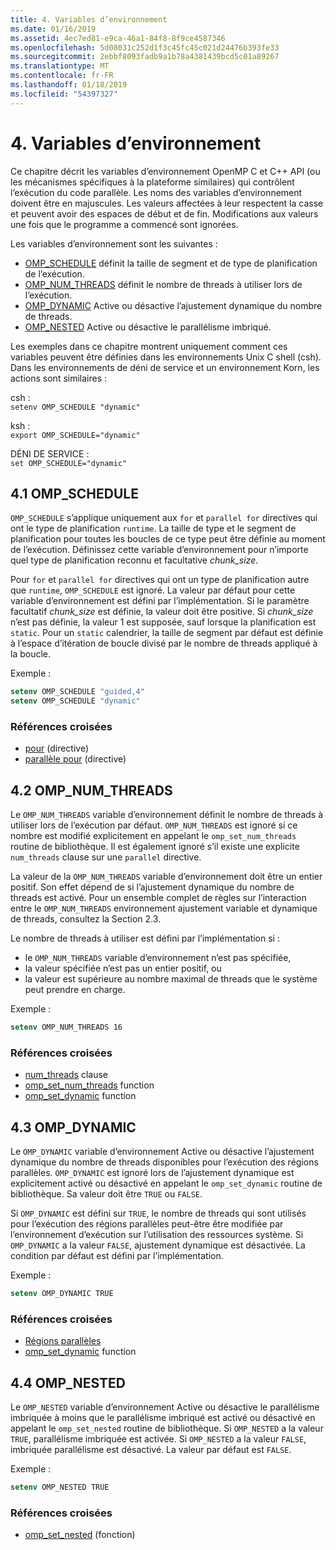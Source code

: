 ```yaml
---
title: 4. Variables d’environnement
ms.date: 01/16/2019
ms.assetid: 4ec7ed81-e9ca-46a1-84f8-8f9ce4587346
ms.openlocfilehash: 5d08031c252d1f3c45fc45c021d24476b393fe33
ms.sourcegitcommit: 2ebbf8093fadb9a1b78a4381439bcd5c01a89267
ms.translationtype: MT
ms.contentlocale: fr-FR
ms.lasthandoff: 01/18/2019
ms.locfileid: "54397327"
---
```

# <a name="4-environment-variables"></a>4. Variables d’environnement

Ce chapitre décrit les variables d’environnement OpenMP C et C++ API (ou les mécanismes spécifiques à la plateforme similaires) qui contrôlent l’exécution du code parallèle.  Les noms des variables d’environnement doivent être en majuscules. Les valeurs affectées à leur respectent la casse et peuvent avoir des espaces de début et de fin.  Modifications aux valeurs une fois que le programme a commencé sont ignorées.

Les variables d’environnement sont les suivantes :

- [OMP_SCHEDULE](#41-omp_schedule) définit la taille de segment et de type de planification de l’exécution.
- [OMP_NUM_THREADS](#42-omp_num_threads) définit le nombre de threads à utiliser lors de l’exécution.
- [OMP_DYNAMIC](#43-omp_dynamic) Active ou désactive l’ajustement dynamique du nombre de threads.
- [OMP_NESTED](#44-omp_nested) Active ou désactive le parallélisme imbriqué.

Les exemples dans ce chapitre montrent uniquement comment ces variables peuvent être définies dans les environnements Unix C shell (csh). Dans les environnements de déni de service et un environnement Korn, les actions sont similaires :

csh :  
`setenv OMP_SCHEDULE "dynamic"`

ksh :  
`export OMP_SCHEDULE="dynamic"`

DÉNI DE SERVICE :  
`set OMP_SCHEDULE="dynamic"`

## <a name="41-ompschedule"></a>4.1 OMP_SCHEDULE

`OMP_SCHEDULE` s’applique uniquement aux `for` et `parallel for` directives qui ont le type de planification `runtime`. La taille de type et le segment de planification pour toutes les boucles de ce type peut être définie au moment de l’exécution. Définissez cette variable d’environnement pour n’importe quel type de planification reconnu et facultative *chunk_size*.

Pour `for` et `parallel for` directives qui ont un type de planification autre que `runtime`, `OMP_SCHEDULE` est ignoré. La valeur par défaut pour cette variable d’environnement est défini par l’implémentation. Si le paramètre facultatif *chunk_size* est définie, la valeur doit être positive. Si *chunk_size* n’est pas définie, la valeur 1 est supposée, sauf lorsque la planification est `static`. Pour un `static` calendrier, la taille de segment par défaut est définie à l’espace d’itération de boucle divisé par le nombre de threads appliqué à la boucle.

Exemple :

```csh
setenv OMP_SCHEDULE "guided,4"
setenv OMP_SCHEDULE "dynamic"
```

### <a name="cross-references"></a>Références croisées

- [pour](2-4-1-for-construct.md) (directive)
- [parallèle pour](2-5-1-parallel-for-construct.md) (directive)

## <a name="42-ompnumthreads"></a>4.2 OMP_NUM_THREADS

Le `OMP_NUM_THREADS` variable d’environnement définit le nombre de threads à utiliser lors de l’exécution par défaut. `OMP_NUM_THREADS` est ignoré si ce nombre est modifié explicitement en appelant le `omp_set_num_threads` routine de bibliothèque. Il est également ignoré s’il existe une explicite `num_threads` clause sur une `parallel` directive.

La valeur de la `OMP_NUM_THREADS` variable d’environnement doit être un entier positif. Son effet dépend de si l’ajustement dynamique du nombre de threads est activé. Pour un ensemble complet de règles sur l’interaction entre le `OMP_NUM_THREADS` environnement ajustement variable et dynamique de threads, consultez la Section 2.3.

Le nombre de threads à utiliser est défini par l’implémentation si :

- le `OMP_NUM_THREADS` variable d’environnement n’est pas spécifiée,
- la valeur spécifiée n’est pas un entier positif, ou
- la valeur est supérieure au nombre maximal de threads que le système peut prendre en charge.

Exemple :

```csh
setenv OMP_NUM_THREADS 16
```

### <a name="cross-references"></a>Références croisées

- [num_threads](2-3-parallel-construct.md) clause
- [omp_set_num_threads](3-1-1-omp-set-num-threads-function.md) function
- [omp_set_dynamic](3-1-7-omp-set-dynamic-function.md) function

## <a name="43-ompdynamic"></a>4.3 OMP_DYNAMIC

Le `OMP_DYNAMIC` variable d’environnement Active ou désactive l’ajustement dynamique du nombre de threads disponibles pour l’exécution des régions parallèles. `OMP_DYNAMIC` est ignoré lors de l’ajustement dynamique est explicitement activé ou désactivé en appelant le `omp_set_dynamic` routine de bibliothèque. Sa valeur doit être `TRUE` ou `FALSE`.

Si `OMP_DYNAMIC` est défini sur `TRUE`, le nombre de threads qui sont utilisés pour l’exécution des régions parallèles peut-être être modifiée par l’environnement d’exécution sur l’utilisation des ressources système.  Si `OMP_DYNAMIC` a la valeur `FALSE`, ajustement dynamique est désactivée. La condition par défaut est défini par l’implémentation.

Exemple :

```csh
setenv OMP_DYNAMIC TRUE
```

### <a name="cross-references"></a>Références croisées

- [Régions parallèles](2-3-parallel-construct.md)
- [omp_set_dynamic](3-1-7-omp-set-dynamic-function.md) function

## <a name="44-ompnested"></a>4.4 OMP_NESTED

Le `OMP_NESTED` variable d’environnement Active ou désactive le parallélisme imbriquée à moins que le parallélisme imbriqué est activé ou désactivé en appelant le `omp_set_nested` routine de bibliothèque. Si `OMP_NESTED` a la valeur `TRUE`, parallélisme imbriquée est activée. Si `OMP_NESTED` a la valeur `FALSE`, imbriquée parallélisme est désactivé. La valeur par défaut est `FALSE`.

Exemple :

```csh
setenv OMP_NESTED TRUE
```

### <a name="cross-reference"></a>Références croisées

- [omp_set_nested](3-1-9-omp-set-nested-function.md) (fonction)
